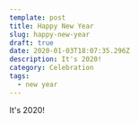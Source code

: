 ```yaml
---
template: post
title: Happy New Year
slug: happy-new-year
draft: true
date: 2020-01-03T18:07:35.296Z
description: It's 2020!
category: Celebration
tags:
  - new year
---
```

It's 2020!
